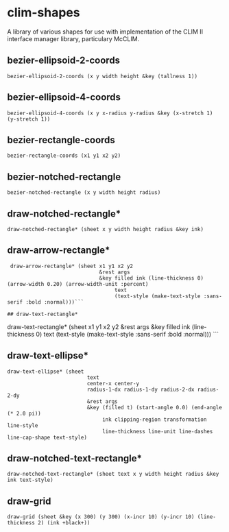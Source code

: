 # clim-shapes

A library of various shapes for use with implementation of the CLIM II
interface manager library, particulary McCLIM.


## bezier-ellipsoid-2-coords

```
bezier-ellipsoid-2-coords (x y width height &key (tallness 1))
```

## bezier-ellipsoid-4-coords
```
bezier-ellipsoid-4-coords (x y x-radius y-radius &key (x-stretch 1) (y-stretch 1))
```

## bezier-rectangle-coords
```
bezier-rectangle-coords (x1 y1 x2 y2)
```

## bezier-notched-rectangle
```
bezier-notched-rectangle (x y width height radius)
```

## draw-notched-rectangle*
```
draw-notched-rectangle* (sheet x y width height radius &key ink)
```

## draw-arrow-rectangle*
```
 draw-arrow-rectangle* (sheet x1 y1 x2 y2
                              &rest args
                              &key filled ink (line-thickness 0) (arrow-width 0.20) (arrow-width-unit :percent)
                                   text
                                   (text-style (make-text-style :sans-serif :bold :normal)))```

## draw-text-rectangle*
```
draw-text-rectangle* (sheet x1 y1 x2 y2
                             &rest args
                             &key filled ink (line-thickness 0)
                                  text
                                  (text-style (make-text-style :sans-serif :bold :normal)))
                                  ```

## draw-text-ellipse*
```
draw-text-ellipse* (sheet
                          text
                          center-x center-y
                          radius-1-dx radius-1-dy radius-2-dx radius-2-dy
                          &rest args
                          &key (filled t) (start-angle 0.0) (end-angle (* 2.0 pi))
                               ink clipping-region transformation line-style
                               line-thickness line-unit line-dashes line-cap-shape text-style)
```

## draw-notched-text-rectangle*
```
draw-notched-text-rectangle* (sheet text x y width height radius &key ink text-style)
```

## draw-grid
```
draw-grid (sheet &key (x 300) (y 300) (x-incr 10) (y-incr 10) (line-thickness 2) (ink +black+))
```
